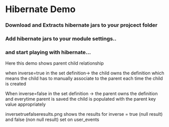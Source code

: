 # Hibernate Demo

### Download and Extracts hibernate jars to your projcect  folder 

### Add hibernate jars to your module settings..

### and start playing with hibernate...

Here this demo shows parent child relationship

when inverse=true in the set definition-> the child owns the definition which means the child has to manually associate to the parent each time the child  is created

When inverse=false in the set definition -> the parent owns the definition and everytime parent is saved the child is populated with the parent key value appropriately

inversetruefalseresults.png shows the results for inverse = true (null result) and false (non null result)  set on user_events
